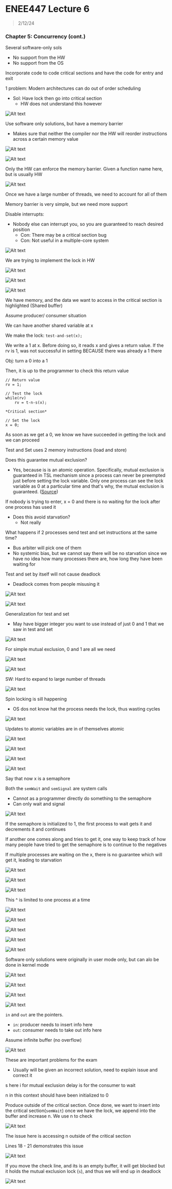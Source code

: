 # ENEE447 Lecture 6  

> 2/12/24  

### Chapter 5: Concurrency (cont.)  

Several software-only sols
* No support from the HW  
* No support from the OS  

Incorporate code to code critical sections and have the code for entry and exit  

1 problem: Modern architectures can do out of order scheduling
* Sol: Have lock then go into critical section
    * HW does not understand this however  

![Alt text](img/Lecture06/image.png)  

Use software only solutions, but have a memory barrier
* Makes sure that neither the compiler nor the HW will reorder instructions across a certain memory value  

![Alt text](img/Lecture06/image-1.png)  

![Alt text](img/Lecture06/image-2.png)  

Only the HW can enforce the memory barrier. Given a function name here, but is usually HW  

![Alt text](img/Lecture06/image-3.png)  

Once we have a large number of threads, we need to account for all of them  

Memory barrier is very simple, but we need more support  

Disable interrupts:
* Nobody else can interrupt you, so you are guaranteed to reach desired position
    * Con: There may be a critical section bug
    * Con: Not useful in a multiple-core system

![Alt text](img/Lecture06/image-4.png)  

We are trying to implement the lock in HW  

![Alt text](img/Lecture06/image-5.png)  

![Alt text](img/Lecture06/image-6.png)  

![Alt text](img/misc/lec6-drawing.png)

We have memory, and the data we want to access in the critical section is highlighted (Shared buffer)  

Assume producer/ consumer situation  

We can have another shared variable at x

We make the lock: `test-and-set(x);`  

We write a 1 at x. Before doing so, it reads x and gives a return value. If the rv is 1, was not successful in setting BECAUSE there was already a 1 there  

Obj: turn a 0 into a 1  

Then, it is up to the programmer to check this return value  

```
// Return value
rv = 1;

// Test the lock
while(rv)
    rv = t-n-s(x);

*Critical section*

// Set the lock
x = 0;
```  

As soon as we get a 0, we know we have succeeded in getting the lock and we can proceed

Test and Set uses 2 memory instructions (load and store)  

Does this guarantee mutual exclusion?
* Yes, because is is an atomic operation. Specifically, mutual exclusion is guaranteed in TSL mechanism since a process can never be preempted just before setting the lock variable. Only one process can see the lock variable as 0 at a particular time and that's why, the mutual exclusion is guaranteed. ([Source](https://www.kdkce.edu.in/pdf/Unit%20No%205%20O.S%20Notes.pdf))

If nobody is trying to enter, x = 0 and there is no waiting for the lock after one process has used it  
* Does this avoid starvation? 
    * Not really

What happens if 2 processes send test and set instructions at the same time? 
* Bus arbiter will pick one of them
* No systemic bias, but we cannot say there will be no starvation since we have no idea how many processes there are, how long they have been waiting for

Test and set by itself will not cause deadlock
* Deadlock comes from people misusing it  

![Alt text](img/Lecture06/image-7.png)  

![Alt text](img/Lecture06/image-8.png)  

Generalization for test and set
* May have bigger integer you want to use instead of just 0 and 1 that we saw in test and set  

![Alt text](img/Lecture06/image-9.png)  

For simple mutual exclusion, 0 and 1 are all we need  

![Alt text](img/Lecture06/image-10.png)  

![Alt text](img/Lecture06/image-11.png)  

SW: Hard to expand to large number of threads

![Alt text](img/Lecture06/image-12.png)  

Spin locking is sill happening  
* OS dos not know hat the process needs the lock, thus wasting cycles  

![Alt text](img/Lecture06/image-13.png)  

Updates to atomic variables are in of themselves atomic  

![Alt text](img/Lecture06/image-14.png)  

![Alt text](img/Lecture06/image-15.png)  

![Alt text](img/Lecture06/image-16.png)  

![Alt text](img/Lecture06/image-17.png)  

Say that now x is a semaphore  

Both the `semWait` and `semSignal` are system calls
* Cannot as a programmer directly do something to the semaphore  
* Can only wait and signal  

![Alt text](img/Lecture06/image-18.png)  

If the semaphore is initialized to 1, the first process to wait gets it and decrements it and continues

If another one comes along and tries to get it, one way to keep track of how many people have tried to get the semaphore is to continue to the negatives  

If multiple processes are waiting on the x, there is no guarantee which will get it, leading to starvation  

![Alt text](img/Lecture06/image-19.png)  

![Alt text](img/Lecture06/image-20.png)  

![Alt text](img/Lecture06/image-21.png)  

This ^ is limited to one process at a time  

![Alt text](img/Lecture06/image-22.png)  

![Alt text](img/Lecture06/image-23.png)  

![Alt text](img/Lecture06/image-24.png)  

![Alt text](img/Lecture06/image-25.png)  

![Alt text](img/Lecture06/image-26.png)  

Software only solutions were originally in user mode only, but can alo be done in kernel mode  

![Alt text](img/Lecture06/image-27.png)  

![Alt text](img/Lecture06/image-28.png)  

![Alt text](img/Lecture06/image-29.png)  

![Alt text](img/Lecture06/image-30.png)  

`in` and `out` are the pointers. 
* `in`: producer needs to insert info here
* `out`: consumer needs to take out info here 

Assume infinite buffer (no overflow)  

![Alt text](img/Lecture06/image-31.png)  

These are important problems for the exam
* Usually will be given an incorrect solution, need to explain issue and correct it  

s here i for mutual exclusion
delay is for the consumer to wait  

n in this context should have been initialized to 0  

Produce outside of the critical section. Once done, we want to insert into the critical section(`semWait`) once we have the lock, we append into the buffer and increase n. We use n to check 

![Alt text](img/Lecture06/image-32.png)  

The issue here is accessing n outside of the critical section  

Lines 18 - 21 demonstrates this issue 

![Alt text](img/Lecture06/image-33.png)  

If you move the check line, and its is an empty buffer, it will get blocked but it holds the mutual exclusion lock (`s`), and thus we will end up in deadlock  

![Alt text](img/Lecture06/image-34.png)